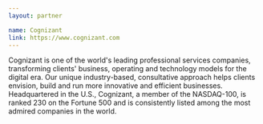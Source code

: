 ```yaml
---
layout: partner

name: Cognizant
link: https://www.cognizant.com
---
```


Cognizant is one of the world's leading professional services companies, transforming clients' business, operating and technology models for the digital era. Our unique industry-based, consultative approach helps clients envision, build and run more innovative and efficient businesses. Headquartered in the U.S., Cognizant, a member of the NASDAQ-100, is ranked 230 on the Fortune 500 and is consistently listed among the most admired companies in the world.
